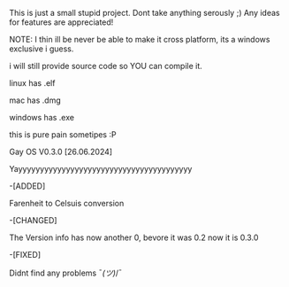 This is just a small stupid project.
Dont take anything serously ;)
Any ideas for features are appreciated!

NOTE: I thin ill be never be able to make it cross platform, its a windows exclusive i guess.

i will still provide source code so YOU can compile it.

linux has .elf

mac has .dmg

windows has .exe

this is pure pain sometipes :P





Gay OS V0.3.0  [26.06.2024]

Yayyyyyyyyyyyyyyyyyyyyyyyyyyyyyyyyyyyyyyyy

-[ADDED]

Farenheit to Celsuis conversion

-[CHANGED]

The Version info has now another 0, bevore it was 0.2 now it is 0.3.0

-[FIXED]

Didnt find any problems ¯_(ツ)_/¯


